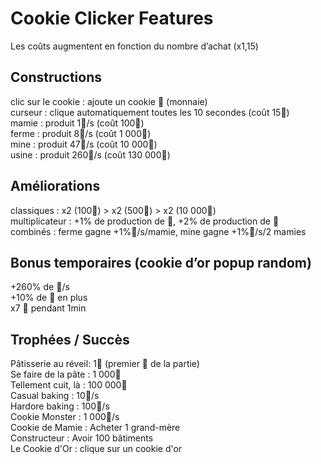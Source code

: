 # Cookie Clicker Features

Les coûts augmentent en fonction du nombre d’achat (x1,15)

## Constructions

clic sur le cookie : ajoute un cookie 🍪 (monnaie)  
curseur : clique automatiquement toutes les 10 secondes (coût 15🍪)  
mamie : produit 1🍪/s (coût 100🍪)  
ferme : produit 8🍪/s (coût 1 000🍪)  
mine : produit 47🍪/s (coût 10 000🍪)  
usine : produit 260🍪/s (coût 130 000🍪)

## Améliorations

classiques : x2 (100🍪) > x2 (500🍪) > x2 (10 000🍪)  
multiplicateur : +1% de production de 🍪, +2% de production de 🍪  
combinés : ferme gagne +1%🍪/s/mamie, mine gagne +1%🍪/s/2 mamies

## Bonus temporaires (cookie d’or popup random)

+260% de 🍪/s  
+10% de 🍪 en plus  
x7 🍪 pendant 1min

## Trophées / Succès

Pâtisserie au réveil: 1🍪 (premier 🍪 de la partie)  
Se faire de la pâte : 1 000🍪  
Tellement cuit, là : 100 000🍪  
Casual baking : 10🍪/s  
Hardore baking : 100🍪/s  
Cookie Monster : 1 000🍪/s  
Cookie de Mamie : Acheter 1 grand-mère  
Constructeur : Avoir 100 bâtiments  
Le Cookie d'Or : clique sur un cookie d'or

